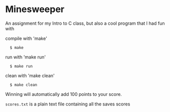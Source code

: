 # Minesweeper
An assignment for my Intro to C class, but also a cool program that I had fun with


compile with 'make'
```
  $ make
```
run with 'make run'

```
  $ make run
```

clean with 'make clean'
```
  $ make clean
```

Winning will automatically add 100 points to your score.

```scores.txt``` is a plain text file containing all the saves scores
